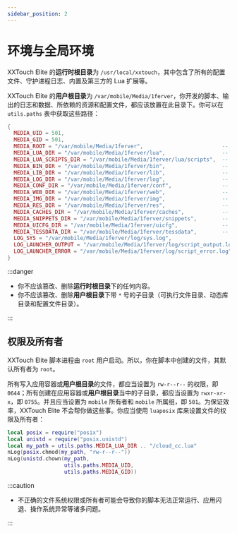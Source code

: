 ```yaml
---
sidebar_position: 2
---
```


# 环境与全局环境

XXTouch Elite 的**运行时根目录**为 `/usr/local/xxtouch`，其中包含了所有的配置文件、守护进程日志、内置及第三方的 Lua 扩展等。

XXTouch Elite 的**用户根目录**为 `/var/mobile/Media/1ferver`，你开发的脚本、输出的日志和数据、所依赖的资源和配置文件，都应该放置在此目录下。你可以在 `utils.paths` 表中获取这些路径：

```lua title="utils.paths"
{
  MEDIA_UID = 501,
  MEDIA_GID = 501,
  MEDIA_ROOT = "/var/mobile/Media/1ferver",                         -- 用户根目录
  MEDIA_LUA_DIR = "/var/mobile/Media/1ferver/lua",                  -- 用户脚本根目录
  MEDIA_LUA_SCRIPTS_DIR = "/var/mobile/Media/1ferver/lua/scripts",  -- 用户脚本目录
  MEDIA_BIN_DIR = "/var/mobile/Media/1ferver/bin",                  -- *可执行文件目录
  MEDIA_LIB_DIR = "/var/mobile/Media/1ferver/lib",                  -- *动态库目录
  MEDIA_LOG_DIR = "/var/mobile/Media/1ferver/log",                  -- 日志目录
  MEDIA_CONF_DIR = "/var/mobile/Media/1ferver/conf",                -- *配置文件目录
  MEDIA_WEB_DIR = "/var/mobile/Media/1ferver/web",                  -- Web 静态资源目录
  MEDIA_IMG_DIR = "/var/mobile/Media/1ferver/img",                  -- 图片目录
  MEDIA_RES_DIR = "/var/mobile/Media/1ferver/res",                  -- 资源目录
  MEDIA_CACHES_DIR = "/var/mobile/Media/1ferver/caches",            -- 缓存目录
  MEDIA_SNIPPETS_DIR = "/var/mobile/Media/1ferver/snippets",        -- 代码片段目录
  MEDIA_UICFG_DIR = "/var/mobile/Media/1ferver/uicfg",              -- UI 配置目录
  MEDIA_TESSDATA_DIR = "/var/mobile/Media/1ferver/tessdata",        -- Tesseract 数据目录
  LOG_SYS = "/var/mobile/Media/1ferver/log/sys.log",                             -- 系统日志
  LOG_LAUNCHER_OUTPUT = "/var/mobile/Media/1ferver/log/script_output.log",       -- 脚本输出日志
  LOG_LAUNCHER_ERROR = "/var/mobile/Media/1ferver/log/script_error.log",         -- 脚本错误日志
}
```

:::danger

* 你不应该篡改、删除**运行时根目录**下的任何内容。
* 你不应该篡改、删除**用户根目录**下带 `*` 号的子目录（可执行文件目录、动态库目录和配置文件目录）。

:::

## 权限及所有者

XXTouch Elite 脚本进程由 `root` 用户启动。所以，你在脚本中创建的文件，其默认所有者为 `root`。

所有写入应用容器或**用户根目录**的文件，都应当设置为 `rw-r--r--` 的权限，即 `0644`；所有创建在应用容器或**用户根目录**当中的子目录，都应当设置为 `rwxr-xr-x`，即 `0755`。并且应当设置为 `mobile` 所有者和 `mobile` 所属组，即 `501`。为保证效率，XXTouch Elite 不会帮你做这些事。你应当使用 `luaposix` 库来设置文件的权限及所有者：

```lua
local posix = require("posix")
local unistd = require("posix.unistd")
local my_path = utils.paths.MEDIA_LUA_DIR .. "/cloud_cc.lua"
nLog(posix.chmod(my_path, "rw-r--r--"))
nLog(unistd.chown(my_path, 
                  utils.paths.MEDIA_UID, 
                  utils.paths.MEDIA_GID))
```

:::caution

* 不正确的文件系统权限或所有者可能会导致你的脚本无法正常运行、应用闪退、操作系统异常等诸多问题。

:::
